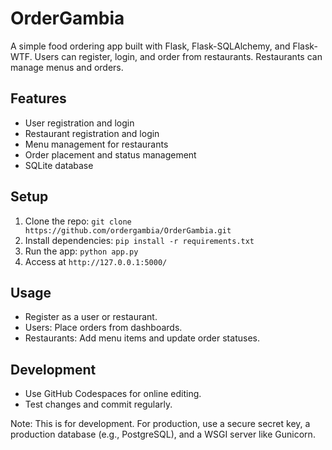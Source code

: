 # OrderGambia

A simple food ordering app built with Flask, Flask-SQLAlchemy, and Flask-WTF. Users can register, login, and order from restaurants. Restaurants can manage menus and orders.

## Features
- User registration and login
- Restaurant registration and login
- Menu management for restaurants
- Order placement and status management
- SQLite database

## Setup
1. Clone the repo: `git clone https://github.com/ordergambia/OrderGambia.git`
2. Install dependencies: `pip install -r requirements.txt`
3. Run the app: `python app.py`
4. Access at `http://127.0.0.1:5000/`

## Usage
- Register as a user or restaurant.
- Users: Place orders from dashboards.
- Restaurants: Add menu items and update order statuses.

## Development
- Use GitHub Codespaces for online editing.
- Test changes and commit regularly.

Note: This is for development. For production, use a secure secret key, a production database (e.g., PostgreSQL), and a WSGI server like Gunicorn.
